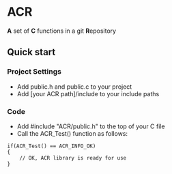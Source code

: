 # ACR
**A** set of **C** functions in a git **R**epository

## Quick start

### Project Settings
- Add public.h and public.c to your project
- Add [your ACR path]/include to your include paths

### Code
- Add #include "ACR/public.h" to the top of your C file
- Call the ACR_Test() function as follows:
```
if(ACR_Test() == ACR_INFO_OK)
{
    // OK, ACR library is ready for use
}
```
